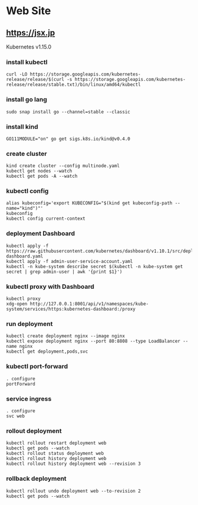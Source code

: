 # Web Site

## https://jsx.jp

Kubernetes v1.15.0

### install kubectl

```
curl -LO https://storage.googleapis.com/kubernetes-release/release/$(curl -s https://storage.googleapis.com/kubernetes-release/release/stable.txt)/bin/linux/amd64/kubectl
```

### install go lang

```
sudo snap install go --channel=stable --classic
```

### install kind

```
GO111MODULE="on" go get sigs.k8s.io/kind@v0.4.0
```

### create cluster

```
kind create cluster --config multinode.yaml
kubectl get nodes --watch
kubectl get pods -A --watch
```

### kubectl config

```
alias kubeconfig='export KUBECONFIG="$(kind get kubeconfig-path --name="kind")"'
kubeconfig
kubectl config current-context
```

### deployment Dashboard

```
kubectl apply -f https://raw.githubusercontent.com/kubernetes/dashboard/v1.10.1/src/deploy/recommended/kubernetes-dashboard.yaml
kubectl apply -f admin-user-service-account.yaml
kubectl -n kube-system describe secret $(kubectl -n kube-system get secret | grep admin-user | awk '{print $1}')
```

### kubectl proxy with Dashboard

```
kubectl proxy
xdg-open http://127.0.0.1:8001/api/v1/namespaces/kube-system/services/https:kubernetes-dashboard:/proxy
```

### run deployment

```
kubectl create deployment nginx --image nginx
kubectl expose deployment nginx --port 80:8808 --type LoadBalancer --name nginx
kubectl get deployment,pods,svc
```

### kubectl port-forward

```
. configure
portForward
```

### service ingress
```
. configure
svc web
```

### rollout deployment

```
kubectl rollout restart deployment web
kubectl get pods --watch
kubectl rollout status deployment web
kubectl rollout history deployment web
kubectl rollout history deployment web --revision 3
```

### rollback deployment

```
kubectl rollout undo deployment web --to-revision 2
kubectl get pods --watch
```
